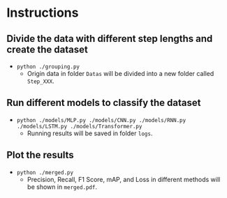 # Instructions

## Divide the data with different step lengths and create the dataset
- `python ./grouping.py`
  - Origin data in folder `Datas` will be divided into a new folder called `Step_XXX`.

## Run different models to classify the dataset
- `python ./models/MLP.py ./models/CNN.py ./models/RNN.py ./models/LSTM.py ./models/Transformer.py`
  - Running results will be saved in folder `logs`.

## Plot the results
- `python ./merged.py`
  - Precision, Recall, F1 Score, mAP, and Loss in different methods will be shown in `merged.pdf`.
